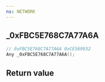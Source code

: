 ```yaml
---
ns: NETWORK
---
```

## _0xFBC5E768C7A77A6A

```c
// 0xFBC5E768C7A77A6A 0xCE569932
Any _0xFBC5E768C7A77A6A();
```


## Return value
